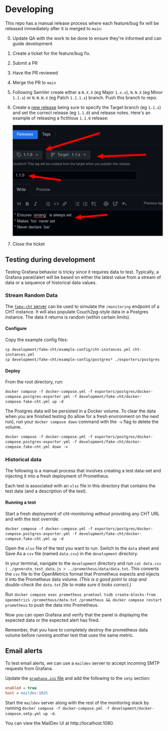 # Developing

This repo has a manual release process where each feature/bug fix will be released immediately after it is merged to `main`:

0. Update QA with the work to be done to ensure they're informed and can guide development
1. Create a ticket for the feature/bug fix.
2. Submit a PR
3. Have the PR reviewed
4. Merge the PR to `main`
5. Following SemVer create either a `N.X.X` (eg Major `1.x.x`), `N.N.X` (eg Minor `1.1.x`) or `N.N.N.X` (eg Patch `1.1.1.x`) branch.  Push this branch to repo.
6. Create a [new release](https://github.com/medic/cht-monitoring/releases/new) being sure to specify the Target branch (eg `1.1.x`) and set the correct release (eg `1.1.0`) and release notes.  Here's an example of releasing a fictitious `1.1.0` release:

   ![Screenshot showing GitHub "Create new Release" page in this repo](./release.png)
7. Close the ticket

## Testing during development

Testing Grafana behavior is tricky since it requires data to test. Typically, a Grafana panel/alert will be based on either the latest value from a stream of data or a sequence of historical data values.

### Stream Random Data

The [`fake-cht` server](./fake-cht) can be used to simulate the `/monitoring` endpoint of a CHT instance. It will also populate Couch2pg-style data in a Postgres instance. The data it returns is random (within certain limits).

#### Configure

Copy the example config files:

```shell
cp development/fake-cht/example-config/cht-instances.yml cht-instances.yml
cp development/fake-cht/example-config/postgres* ./exporters/postgres
```

#### Deploy

From the root directory, run:

```shell
docker compose -f docker-compose.yml -f exporters/postgres/docker-compose.postgres-exporter.yml -f development/fake-cht/docker-compose.fake-cht.yml up -d
```

The Postgres data will be persisted in a Docker volume. To clear the data when you are finished testing (to allow for a fresh environment on the next run), run your `docker compose down` command with the `-v` flag to delete the volume.

```shell
docker compose -f docker-compose.yml -f exporters/postgres/docker-compose.postgres-exporter.yml -f development/fake-cht/docker-compose.fake-cht.yml down -v
```

### Historical data

The following is a manual process that involves creating a test data-set and injecting it into a fresh deployment of Prometheus.

Each test is associated with an `xlsx` file in this directory that contains the test data (and a description of the test).

#### Running a test

Start a fresh deployment of cht-monitoring without providing any CHT URL and with the test override:

```
docker compose -f docker-compose.yml -f exporters/postgres/docker-compose.postgres-exporter.yml -f development/fake-cht/docker-compose.fake-cht.yml up -d
```

Open the `xlsx` file of the test you want to run. Switch to the `data` sheet and Save As a `csv` file (named `data.csv`) in the `development` directory.

In your terminal, navigate to the `development` directory and run `cat data.csv | ./generate_test_data.js > ../prometheus/data/data.txt`. This converts the `csv` file to the OpenMetrics format that Prometheus expects and injects it into the Prometheus data volume. _(This is a good point to stop and double-check the `data.txt` file to make sure it looks correct.)_

Run `docker compose exec prometheus promtool tsdb create-blocks-from openmetrics /prometheus/data.txt /prometheus && docker compose restart prometheus` to push the data into Prometheus.

Now you can open Grafana and verify that the panel is displaying the expected data or the expected alert has fired.

Remember, that you have to completely destroy the prometheus data volume before running another test that uses the same metric.

## Email alerts

To test email alerts, we can use a `maildev` server to accept incoming SMTP requests from Grafana.

Update the [`graphana.ini` file](../grafana/grafana.ini) and add the following to the `smtp` section:

```ini
enabled = true
host = maildev:1025
```

Start the `maildev` server along with the rest of the monitoring stack by running `docker compose -f docker-compose.yml -f development/docker-compose.smtp.yml up -d`.

You can view the MailDev UI at http://localhost:1080.
